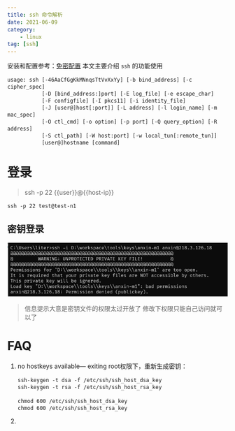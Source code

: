 ```yaml
---
title: ssh 命令解析
date: 2021-06-09
category: 
    - linux
tag: [ssh]
---
```


安装和配置参考：[免密配置](linux/login_no_passwd.md)
本文主要介绍 `ssh` 的功能使用

```shell
usage: ssh [-46AaCfGgKkMNnqsTtVvXxYy] [-b bind_address] [-c cipher_spec]
           [-D [bind_address:]port] [-E log_file] [-e escape_char]
           [-F configfile] [-I pkcs11] [-i identity_file]
           [-J [user@]host[:port]] [-L address] [-l login_name] [-m mac_spec]
           [-O ctl_cmd] [-o option] [-p port] [-Q query_option] [-R address]
           [-S ctl_path] [-W host:port] [-w local_tun[:remote_tun]]
           [user@]hostname [command]

```

# 登录
> ssh -p 22 {{user}}@{{host-ip}}

```shell
ssh -p 22 test@test-n1

```

## 密钥登录

 ![](https://raw.githubusercontent.com/vinloong/imgchr/main/notes/img/202201191056364.png)
> 信息提示大意是密钥文件的权限太过开放了
> 修改下权限只能自己访问就可以了


# FAQ
1. no hostkeys available— exiting
   root权限下，重新生成密钥：
	```shell
	ssh-keygen -t dsa -f /etc/ssh/ssh_host_dsa_key
    ssh-keygen -t rsa -f /etc/ssh/ssh_host_rsa_key
	
	chmod 600 /etc/ssh/ssh_host_dsa_key
	chmod 600 /etc/ssh/ssh_host_rsa_key
	```
2.   